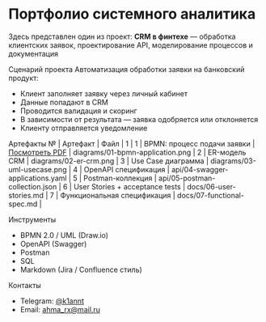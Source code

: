 # Портфолио системного аналитика

Здесь представлен один из проект:
**CRM в финтехе** — обработка клиентских заявок, проектирование API, моделирование процессов и документация

Сценарий проекта
Автоматизация обработки заявки на банковский продукт:
- Клиент заполняет заявку через личный кабинет
- Данные попадают в CRM
- Проводится валидация и скоринг
- В зависимости от результата — заявка одобряется или отклоняется
- Клиенту отправляется уведомление

Артефакты
№ | Артефакт                                                                              | Файл                                |
1 | 1 | BPMN: процесс подачи заявки  | [Посмотреть PDF](diagrams/01-bpmn-application.pdf) | diagrams/01-bpmn-application.png    |
2 | ER-модель CRM                                                                         | diagrams/02-er-crm.png              |
3 | Use Case диаграмма                                                                    | diagrams/03-uml-usecase.png         |
4 | OpenAPI спецификация                                                                  | api/04-swagger-applications.yaml    |
5 | Postman-коллекция                                                                     | api/05-postman-collection.json      |
6 | User Stories + acceptance tests                                                       | docs/06-user-stories.md             |
7 | Функциональная спецификация                                                           | docs/07-functional-spec.md          |

Инструменты
- BPMN 2.0 / UML (Draw.io)
- OpenAPI (Swagger)
- Postman
- SQL
- Markdown (Jira / Confluence стиль)

 Контакты
- Telegram: [@k1annt](https://t.me/k1annt)
- Email: ahma_rx@mail.ru
